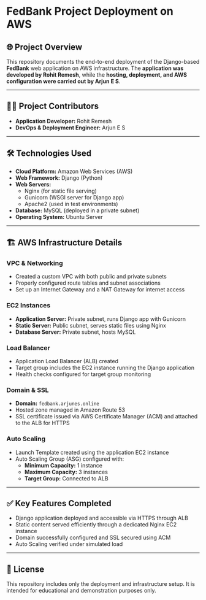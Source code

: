# FedBank Project Deployment on AWS

## 🌐 Project Overview

This repository documents the end-to-end deployment of the Django-based **FedBank** web application on AWS infrastructure. The **application was developed by Rohit Remesh**, while the **hosting, deployment, and AWS configuration were carried out by Arjun E S**.

---

## 👨‍💻 Project Contributors

- **Application Developer:** Rohit Remesh
- **DevOps & Deployment Engineer:** Arjun E S

---

## 🛠️ Technologies Used

- **Cloud Platform:** Amazon Web Services (AWS)
- **Web Framework:** Django (Python)
- **Web Servers:**
  - Nginx (for static file serving)
  - Gunicorn (WSGI server for Django app)
  - Apache2 (used in test environments)
- **Database:** MySQL (deployed in a private subnet)
- **Operating System:** Ubuntu Server

---

## 🏗️ AWS Infrastructure Details

### VPC & Networking

- Created a custom VPC with both public and private subnets
- Properly configured route tables and subnet associations
- Set up an Internet Gateway and a NAT Gateway for internet access

### EC2 Instances

- **Application Server:** Private subnet, runs Django app with Gunicorn
- **Static Server:** Public subnet, serves static files using Nginx
- **Database Server:** Private subnet, hosts MySQL

### Load Balancer

- Application Load Balancer (ALB) created
- Target group includes the EC2 instance running the Django application
- Health checks configured for target group monitoring

### Domain & SSL

- **Domain:** `fedbank.arjunes.online`
- Hosted zone managed in Amazon Route 53
- SSL certificate issued via AWS Certificate Manager (ACM) and attached to the ALB for HTTPS

### Auto Scaling

- Launch Template created using the application EC2 instance
- Auto Scaling Group (ASG) configured with:
  - **Minimum Capacity:** 1 instance
  - **Maximum Capacity:** 3 instances
  - **Target Group:** Connected to ALB

---

## ✅ Key Features Completed

- Django application deployed and accessible via HTTPS through ALB
- Static content served efficiently through a dedicated Nginx EC2 instance
- Domain successfully configured and SSL secured using ACM
- Auto Scaling verified under simulated load

---

## 📜 License

This repository includes only the deployment and infrastructure setup. It is intended for educational and demonstration purposes only.

